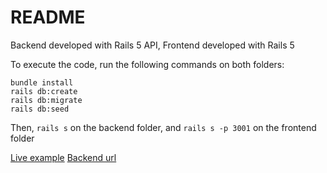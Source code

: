 # README

Backend developed with Rails 5 API, Frontend developed with Rails 5

To execute the code, run the following commands on both folders:

```
bundle install
rails db:create
rails db:migrate
rails db:seed
```

Then, `rails s` on the backend folder, and `rails s -p 3001` on the frontend folder

[Live example](http://rocky-thicket-37376.herokuapp.com/)
[Backend url](http://guarded-escarpment-55341.herokuapp.com/)
